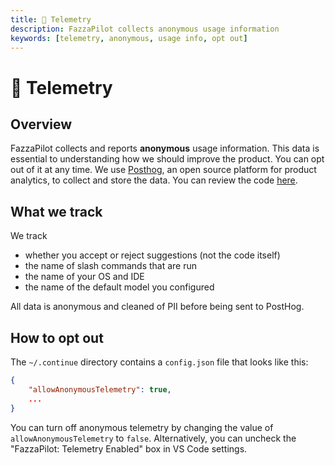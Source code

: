 ```yaml
---
title: 🦔 Telemetry
description: FazzaPilot collects anonymous usage information
keywords: [telemetry, anonymous, usage info, opt out]
---
```


# 🦔 Telemetry

## Overview

FazzaPilot collects and reports **anonymous** usage information. This data is essential to understanding how we should improve the product. You can opt out of it at any time. We use [Posthog](https://posthog.com/), an open source platform for product analytics, to collect and store the data. You can review the code [here](https://github.com/continuedev/continue/blob/main/gui/src/hooks/CustomPostHogProvider.tsx).

## What we track

We track

- whether you accept or reject suggestions (not the code itself)
- the name of slash commands that are run
- the name of your OS and IDE
- the name of the default model you configured

All data is anonymous and cleaned of PII before being sent to PostHog.

## How to opt out

The `~/.continue` directory contains a `config.json` file that looks like this:

```json title="~/.continue/config.json"
{
    "allowAnonymousTelemetry": true,
    ...
}
```

You can turn off anonymous telemetry by changing the value of `allowAnonymousTelemetry` to `false`. Alternatively, you can uncheck the "FazzaPilot: Telemetry Enabled" box in VS Code settings.
